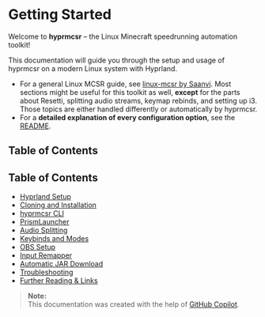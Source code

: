 # Getting Started

Welcome to **hyprmcsr** – the Linux Minecraft speedrunning automation toolkit!

This documentation will guide you through the setup and usage of hyprmcsr on a modern Linux system with Hyprland.

- For a general Linux MCSR guide, see [linux-mcsr by Saanvi](https://its-saanvi.github.io/linux-mcsr/).
  Most sections might be useful for this toolkit as well, **except** for the parts about Resetti, splitting audio streams, keymap rebinds, and setting up i3.  
  Those topics are either handled differently or automatically by hyprmcsr.
- For a **detailed explanation of every configuration option**, see the [README](../README.md).

## Table of Contents

## Table of Contents

- [Hyprland Setup](./hyprland-setup.md)
- [Cloning and Installation](./cloning-and-installation.md)
- [hyprmcsr CLI](./cli.md)
- [PrismLauncher](./prismlauncher.md)
- [Audio Splitting](./audio-splitting.md)
- [Keybinds and Modes](./keybinds-and-modes.md)
- [OBS Setup](./obs-setup.md)
- [Input Remapper](./input-remapper.md)
- [Automatic JAR Download](./jar-download.md)
- [Troubleshooting](./troubleshooting.md)
- [Further Reading & Links](./links.md)


> **Note:**  
> This documentation was created with the help of [GitHub Copilot](https://github.com/features/copilot).
